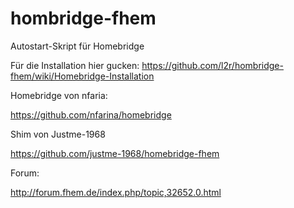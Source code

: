 # hombridge-fhem
Autostart-Skript für Homebridge

Für die Installation hier gucken:
https://github.com/l2r/hombridge-fhem/wiki/Homebridge-Installation

Homebridge von nfaria:

https://github.com/nfarina/homebridge

Shim von Justme-1968

https://github.com/justme-1968/homebridge-fhem

Forum:

http://forum.fhem.de/index.php/topic,32652.0.html

